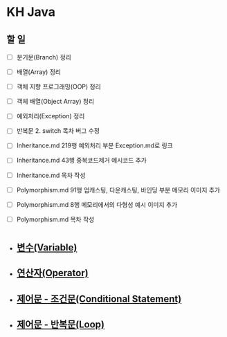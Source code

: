 # KH Java  
## 할 일
- [ ] 분기문(Branch) 정리
- [ ] 배열(Array) 정리
- [ ] 객체 지향 프로그래밍(OOP) 정리
- [ ] 객체 배열(Object Array) 정리
- [ ] 예외처리(Exception) 정리
- [ ] 반복문 2. switch 목차 버그 수정
- [ ] Inheritance.md 219행 예외처리 부분 Exception.md로 링크
- [ ] Inheritance.md 43행 중복코드제거 예시코드 추가
- [ ] Inheritance.md 목차 작성
- [ ] Polymorphism.md 91행 업캐스팅, 다운캐스팅, 바인딩 부분 메모리 이미지 추가
- [ ] Polymorphism.md 8행 메모리에서의 다형성 예시 이미지 추가
- [ ] Polymorphism.md 목차 작성


#

- ## [변수(Variable)](/summary/Vraiable.md)
- ## [연산자(Operator)](/summary/Operator.md)
- ## [제어문 - 조건문(Conditional Statement)](/summary/Condition.md)
- ## [제어문 - 반복문(Loop)](/summary/Loop.md)
